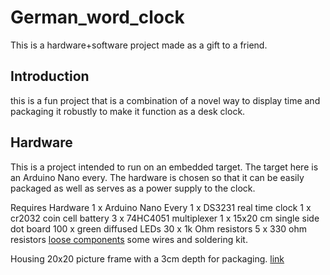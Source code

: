 # German_word_clock
This is a hardware+software project made as a gift to a friend. 


## Introduction
this is a fun project that is a combination of a novel way to display time and packaging it robustly to make it function as a desk clock.

## Hardware
This is a project intended to run on an embedded target. The target here is an Arduino Nano every. The hardware is chosen so that it can be easily packaged as well as serves as a power supply to the clock.

Requires 
Hardware
1 x Arduino Nano Every
1 x DS3231 real time clock
1 x cr2032 coin cell battery
3 x 74HC4051 multiplexer
1 x 15x20 cm single side dot board 
100 x green diffused LEDs
30 x 1k Ohm resistors 
5 x 330 ohm resistors
[loose components](https://amzn.eu/d/htS7Kq4)
some wires and soldering kit.

Housing
20x20 picture frame with a 3cm depth for packaging. [link](https://amzn.eu/d/8aUODaw)



